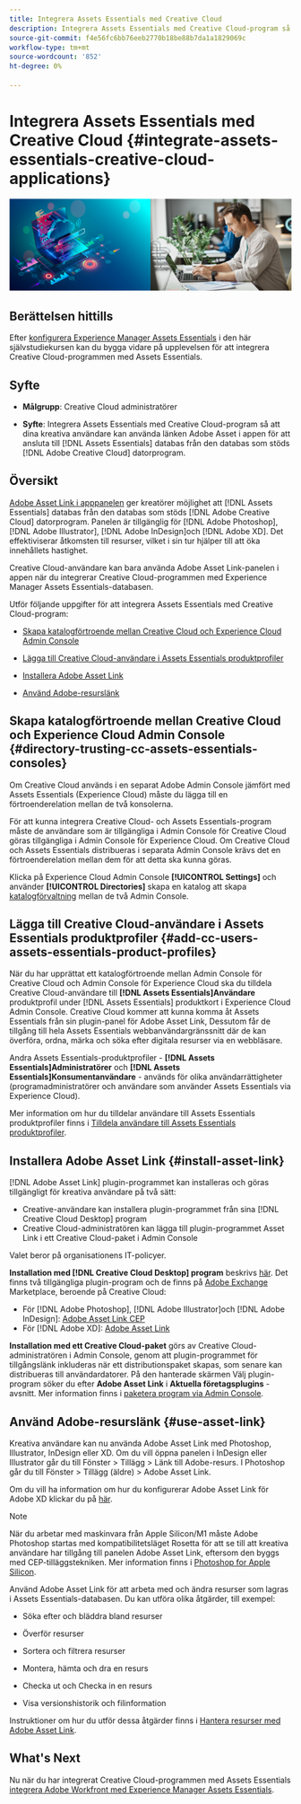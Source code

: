 ```yaml
---
title: Integrera Assets Essentials med Creative Cloud
description: Integrera Assets Essentials med Creative Cloud-program så att du kan använda Adobe Asset-länken i appanelen för att ansluta till [!DNL Assets Essentials] databas från den databas som stöds [!DNL Adobe Creative Cloud] datorprogram.
source-git-commit: f4e56fc6bb76eeb2770b18be88b7da1a1829069c
workflow-type: tm+mt
source-wordcount: '852'
ht-degree: 0%

---
```



# Integrera Assets Essentials med Creative Cloud {#integrate-assets-essentials-creative-cloud-applications}

![Inställning för växling av mörkt och ljust tema](assets/cce-creative-cloud.png)

## Berättelsen hittills

Efter [konfigurera Experience Manager Assets Essentials](adminster-aem-assets-essentials.md) i den här självstudiekursen kan du bygga vidare på upplevelsen för att integrera Creative Cloud-programmen med Assets Essentials.

## Syfte

* **Målgrupp**: Creative Cloud administratörer

* **Syfte**: Integrera Assets Essentials med Creative Cloud-program så att dina kreativa användare kan använda länken Adobe Asset i appen för att ansluta till [!DNL Assets Essentials] databas från den databas som stöds [!DNL Adobe Creative Cloud] datorprogram.

## Översikt

[Adobe Asset Link i apppanelen](https://www.adobe.com/creativecloud/business/enterprise/adobe-asset-link.html) ger kreatörer möjlighet att [!DNL Assets Essentials] databas från den databas som stöds [!DNL Adobe Creative Cloud] datorprogram. Panelen är tillgänglig för [!DNL Adobe Photoshop], [!DNL Adobe Illustrator], [!DNL Adobe InDesign]och [!DNL Adobe XD]. Det effektiviserar åtkomsten till resurser, vilket i sin tur hjälper till att öka innehållets hastighet.

Creative Cloud-användare kan bara använda Adobe Asset Link-panelen i appen när du integrerar Creative Cloud-programmen med Experience Manager Assets Essentials-databasen.

Utför följande uppgifter för att integrera Assets Essentials med Creative Cloud-program:

* [Skapa katalogförtroende mellan Creative Cloud och Experience Cloud Admin Console](#directory-trusting-cc-assets-essentials-consoles)

* [Lägga till Creative Cloud-användare i Assets Essentials produktprofiler](#add-cc-users-assets-essentials-product-profiles)

* [Installera Adobe Asset Link](#install-asset-link)

* [Använd Adobe-resurslänk](#use-asset-link)

## Skapa katalogförtroende mellan Creative Cloud och Experience Cloud Admin Console {#directory-trusting-cc-assets-essentials-consoles}

Om Creative Cloud används i en separat Adobe Admin Console jämfört med Assets Essentials (Experience Cloud) måste du lägga till en förtroenderelation mellan de två konsolerna.

För att kunna integrera Creative Cloud- och Assets Essentials-program måste de användare som är tillgängliga i Admin Console för Creative Cloud göras tillgängliga i Admin Console för Experience Cloud. Om Creative Cloud och Assets Essentials distribueras i separata Admin Console krävs det en förtroenderelation mellan dem för att detta ska kunna göras.

Klicka på Experience Cloud Admin Console **[!UICONTROL Settings]** och använder **[!UICONTROL Directories]** skapa en katalog att skapa [katalogförvaltning](https://helpx.adobe.com/enterprise/using/set-up-identity.html#directory-trusting) mellan de två Admin Console.

## Lägga till Creative Cloud-användare i Assets Essentials produktprofiler {#add-cc-users-assets-essentials-product-profiles}

När du har upprättat ett katalogförtroende mellan Admin Console för Creative Cloud och Admin Console för Experience Cloud ska du tilldela Creative Cloud-användare till **[!DNL Assets Essentials]Användare** produktprofil under [!DNL Assets Essentials] produktkort i Experience Cloud Admin Console. Creative Cloud kommer att kunna komma åt Assets Essentials från sin plugin-panel för Adobe Asset Link, Dessutom får de tillgång till hela Assets Essentials webbanvändargränssnitt där de kan överföra, ordna, märka och söka efter digitala resurser via en webbläsare.

Andra Assets Essentials-produktprofiler - **[!DNL Assets Essentials]Administratörer** och **[!DNL Assets Essentials]Konsumentanvändare** - används för olika användarrättigheter (programadministratörer och användare som använder Assets Essentials via Experience Cloud).

Mer information om hur du tilldelar användare till Assets Essentials produktprofiler finns i [Tilldela användare till Assets Essentials produktprofiler](adminster-aem-assets-essentials.md#add-users-to-product-profiles).

## Installera Adobe Asset Link {#install-asset-link}

[!DNL Adobe Asset Link] plugin-programmet kan installeras och göras tillgängligt för kreativa användare på två sätt:

* Creative-användare kan installera plugin-programmet från sina [!DNL Creative Cloud Desktop] program
* Creative Cloud-administratören kan lägga till plugin-programmet Asset Link i ett Creative Cloud-paket i Admin Console

Valet beror på organisationens IT-policyer.

**Installation med [!DNL Creative Cloud Desktop] program** beskrivs [här](https://helpx.adobe.com/creative-cloud/kb/installingextensionsandaddons.html). Det finns två tillgängliga plugin-program och de finns på [Adobe Exchange](https://exchange.adobe.com/) Marketplace, beroende på Creative Cloud:

* För [!DNL Adobe Photoshop], [!DNL Adobe Illustrator]och [!DNL Adobe InDesign]: [Adobe Asset Link CEP](https://exchange.adobe.com/creativecloud.details.106875.adobe-asset-link-cep.html)
* För [!DNL Adobe XD]: [Adobe Asset Link](https://exchange.adobe.com/creativecloud/plugindetails.html/app/cc/61d229b9)

**Installation med ett Creative Cloud-paket** görs av Creative Cloud-administratören i Admin Console, genom att plugin-programmet för tillgångslänk inkluderas när ett distributionspaket skapas, som senare kan distribueras till användardatorer. På den hanterade skärmen Välj plugin-program söker du efter **Adobe Asset Link** i **Aktuella företagsplugins** -avsnitt. Mer information finns i [paketera program via Admin Console](https://helpx.adobe.com/enterprise/using/package-apps-admin-console.html).

## Använd Adobe-resurslänk {#use-asset-link}

Kreativa användare kan nu använda Adobe Asset Link med Photoshop, Illustrator, InDesign eller XD. Om du vill öppna panelen i InDesign eller Illustrator går du till Fönster > Tillägg > Länk till Adobe-resurs. I Photoshop går du till Fönster > Tillägg (äldre) > Adobe Asset Link.

Om du vill ha information om hur du konfigurerar Adobe Asset Link för Adobe XD klickar du på [här](https://helpx.adobe.com/enterprise/using/adobe-asset-link-for-xd.html).

>[!NOTE]
>
>När du arbetar med maskinvara från Apple Silicon/M1 måste Adobe Photoshop startas med kompatibilitetsläget Rosetta för att se till att kreativa användare har tillgång till panelen Adobe Asset Link, eftersom den byggs med CEP-tilläggstekniken. Mer information finns i [Photoshop for Apple Silicon](https://helpx.adobe.com/photoshop/kb/photoshop-for-apple-silicon.html).


Använd Adobe Asset Link för att arbeta med och ändra resurser som lagras i Assets Essentials-databasen. Du kan utföra olika åtgärder, till exempel:

* Söka efter och bläddra bland resurser

* Överför resurser

* Sortera och filtrera resurser

* Montera, hämta och dra en resurs

* Checka ut och Checka in en resurs

* Visa versionshistorik och filinformation

Instruktioner om hur du utför dessa åtgärder finns i [Hantera resurser med Adobe Asset Link](https://helpx.adobe.com/in/enterprise/using/manage-assets-using-adobe-asset-link.html).

## What&#39;s Next

Nu när du har integrerat Creative Cloud-programmen med Assets Essentials [integrera Adobe Workfront med Experience Manager Assets Essentials](integrate-assets-essentials-workfront.md).
